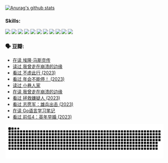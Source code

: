 
[![Anurag's github stats](https://github-readme-stats.vercel.app/api?username=w940853815)](https://github.com/anuraghazra/github-readme-stats)

### Skills:

<code><img height="32" src="https://cdn.jsdelivr.net/npm/simple-icons@v5/icons/python.svg"></code>
<code><img height="32" src="https://cdn.jsdelivr.net/npm/simple-icons@v5/icons/javascript.svg"></code>
<code><img height="32" src="https://cdn.jsdelivr.net/npm/simple-icons@v5/icons/django.svg"></code>
<code><img height="32" src="https://cdn.jsdelivr.net/npm/simple-icons@v5/icons/flask.svg"></code>
<code><img height="32" src="https://cdn.jsdelivr.net/npm/simple-icons@v5/icons/vuetify.svg"></code>
<code><img height="32" src="https://cdn.jsdelivr.net/npm/simple-icons@v5/icons/git.svg"></code>
<code><img height="32" src="https://cdn.jsdelivr.net/npm/simple-icons@v5/icons/docker.svg"></code>
<code><img height="32" src="https://cdn.jsdelivr.net/npm/simple-icons@v5/icons/postgresql.svg"></code>
<code><img height="32" src="https://cdn.jsdelivr.net/npm/simple-icons@v5/icons/elasticsearch.svg"></code>
<code><img height="32" src="https://cdn.jsdelivr.net/npm/simple-icons@v5/icons/macos.svg"></code>
<code><img height="32" src="https://cdn.jsdelivr.net/npm/simple-icons@v5/icons/linux.svg"></code>

### 🗣 豆瓣:

<!-- DOUBAN-ACTIVITIES:START -->
- [在读 埃隆·马斯克传](https://www.douban.com/people/136069238/status/4500417190/?_i=06350342)
- [读过 我曾走在崩溃的边缘](https://www.douban.com/people/136069238/status/4500416754/?_i=06350342)
- [看过 不虚此行‎ (2023)](https://www.douban.com/people/136069238/status/4499973052/?_i=06350342)
- [看过 年会不能停！‎ (2023)](https://www.douban.com/people/136069238/status/4498582002/?_i=06350342)
- [读过 小巷人家](https://www.douban.com/people/136069238/status/4489290935/?_i=06350342)
- [在读 我曾走在崩溃的边缘](https://www.douban.com/people/136069238/status/4489290559/?_i=06350342)
- [看过 拯救嫌疑人‎ (2023)](https://www.douban.com/people/136069238/status/4477421513/?_i=06350342)
- [看过 志愿军：雄兵出击‎ (2023)](https://www.douban.com/people/136069238/status/4465247367/?_i=06350342)
- [在读 Go语言学习笔记](https://www.douban.com/people/136069238/status/4459852901/?_i=06350342)
- [看过 前任4：英年早婚‎ (2023)](https://www.douban.com/people/136069238/status/4458320768/?_i=06350342)
<!-- DOUBAN-ACTIVITIES:END -->


![Snake animation](https://raw.githubusercontent.com/w940853815/w940853815/output/github-contribution-grid-snake.svg)

<!--
**w940853815/w940853815** is a ✨ _special_ ✨ repository because its `README.md` (this file) appears on your GitHub profile.

Here are some ideas to get you started:

- 🔭 I’m currently working on ...
- 🌱 I’m currently learning ...
- 👯 I’m looking to collaborate on ...
- 🤔 I’m looking for help with ...
- 💬 Ask me about ...
- 📫 How to reach me: ...
- 😄 Pronouns: ...
- ⚡ Fun fact: ...
-->
